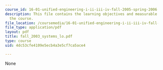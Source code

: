 ```yaml
---
course_id: 16-01-unified-engineering-i-ii-iii-iv-fall-2005-spring-2006
description: This file contains the learning objectives and measurable outcomes for
  the course.
file_location: /coursemedia/16-01-unified-engineering-i-ii-iii-iv-fall-2005-spring-2006/4dc53cfe4109e5ecb4a3e5cf7ca5ace4_fall_2003_systems_lo.pdf
file_type: application/pdf
layout: pdf
title: fall_2003_systems_lo.pdf
type: course
uid: 4dc53cfe4109e5ecb4a3e5cf7ca5ace4

---
```

None